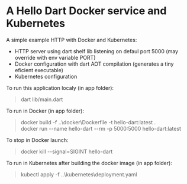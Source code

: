 # A Hello Dart Docker service and Kubernetes

A simple example HTTP with Docker and Kubernetes:
- HTTP server using dart shelf lib listening on defaul port 5000 (may override with env variable PORT)
- Docker configuration with dart AOT compilation (generates a tiny eficient executable)
- Kubernetes configuration

To run this application localy (in app folder):
> dart lib/main.dart   

To run in Docker (in app folder):
> docker build -f ..\docker\Dockerfile -t hello-dart:latest .  
> docker run --name hello-dart --rm -p 5000:5000 hello-dart:latest  

To stop in Docker launch:
> docker kill --signal=SIGINT hello-dart

To run in Kubernetes after building the docker image (in app folder):
> kubectl apply -f ..\kubernetes\deployment.yaml
